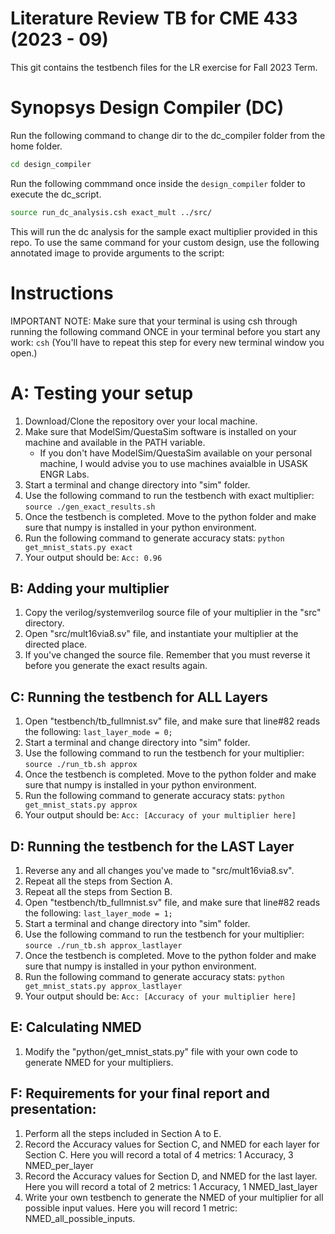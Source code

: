 # Literature Review TB for CME 433 (2023 - 09)
This git contains the testbench files for the LR exercise for Fall 2023 Term. 

# Synopsys Design Compiler (DC)

Run the following command to change dir to the dc_compiler folder from the home folder.  
```bash
cd design_compiler
```

Run the following commmand once inside the `design_compiler` folder to execute the dc_script.  
```bash
source run_dc_analysis.csh exact_mult ../src/
```

This will run the dc analysis for the sample exact multiplier provided in this repo. To use the same command for your custom design, use the following annotated image to provide arguments to the script:  


# Instructions
IMPORTANT NOTE: Make sure that your terminal is using csh through running the following command ONCE in your terminal before you start any work: `csh` (You'll have to repeat this step for every new terminal window you open.)
# A: Testing your setup
1. Download/Clone the repository over your local machine. 
2. Make sure that ModelSim/QuestaSim software is installed on your machine and available in the PATH variable. 
    * If you don't have ModelSim/QuestaSim available on your personal machine, I would advise you to use machines avaialble in USASK ENGR Labs. 
3. Start a terminal and change directory into "sim" folder.
4. Use the following command to run the testbench with exact multiplier: `source ./gen_exact_results.sh`
5. Once the testbench is completed. Move to the python folder and make sure that numpy is installed in your python environment.
6. Run the following command to generate accuracy stats: `python get_mnist_stats.py exact`
7. Your output should be: `Acc: 0.96`

## B: Adding your multiplier
1. Copy the verilog/systemverilog source file of your multiplier in the "src" directory. 
2. Open "src/mult16via8.sv" file, and instantiate your multiplier at the directed place. 
3. If you've changed the source file. Remember that you must reverse it before you generate the exact results again.

## C: Running the testbench for ALL Layers
1. Open "testbench/tb_fullmnist.sv" file, and make sure that line#82 reads the following: `last_layer_mode = 0;` 
2. Start a terminal and change directory into "sim" folder.
3. Use the following command to run the testbench for your multiplier: `source ./run_tb.sh approx`
4. Once the testbench is completed. Move to the python folder and make sure that numpy is installed in your python environment.
5. Run the following command to generate accuracy stats: `python get_mnist_stats.py approx`
6. Your output should be: `Acc: [Accuracy of your multiplier here]`

## D: Running the testbench for the LAST Layer
1. Reverse any and all changes you've made to "src/mult16via8.sv". 
2. Repeat all the steps from Section A.
3. Repeat all the steps from Section B.
4. Open "testbench/tb_fullmnist.sv" file, and make sure that line#82 reads the following: `last_layer_mode = 1;` 
5. Start a terminal and change directory into "sim" folder.
6. Use the following command to run the testbench for your multiplier: `source ./run_tb.sh approx_lastlayer`
7. Once the testbench is completed. Move to the python folder and make sure that numpy is installed in your python environment.
8. Run the following command to generate accuracy stats: `python get_mnist_stats.py approx_lastlayer`
9. Your output should be: `Acc: [Accuracy of your multiplier here]`

## E: Calculating NMED
1. Modify the "python/get_mnist_stats.py" file with your own code to generate NMED for your multipliers. 

## F: Requirements for your final report and presentation:
1. Perform all the steps included in Section A to E. 
2. Record the Accuracy values for Section C, and NMED for each layer for Section C. Here you will record a total of 4 metrics: 1 Accuracy, 3 NMED_per_layer
3. Record the Accuracy values for Section D, and NMED for the last layer. Here you will record a total of 2 metrics: 1 Accuracy, 1 NMED_last_layer
4. Write your own testbench to generate the NMED of your multiplier for all possible input values. Here you will record 1 metric: NMED_all_possible_inputs.

<!-- 
## G: EE800 Students
1. The floating point inputs and weights are provided in "data/EE800data" folder.
2. A sample model is given in "python/float_mnist_model.py".
3. You can run the sample model by moving to the python folder and make sure that numpy is installed in your python environment.
4. Run the following command to generate accuracy stats: `python float_mnist_model`
5. You should see the following output: `Accuracy: 0.962`
6. You will have modify the provided testbench for your multiplier and posit format. You can convert the provided .txt files (from Step#1) directly to posit and feed into the testbench.  -->

